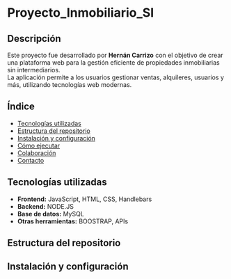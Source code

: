 # Proyecto_Inmobiliario_SI

## Descripción

Este proyecto fue desarrollado por **Hernán Carrizo** con el objetivo de crear una plataforma web para la gestión eficiente de propiedades inmobiliarias sin intermediarios.  
La aplicación permite a los usuarios gestionar ventas, alquileres, usuarios y más, utilizando tecnologías web modernas.

## Índice

- [Tecnologías utilizadas](#tecnologías-utilizadas)
- [Estructura del repositorio](#estructura-del-repositorio)
- [Instalación y configuración](#instalación-y-configuración)
- [Cómo ejecutar](#cómo-ejecutar)
- [Colaboración](#colaboración)
- [Contacto](#contacto)

## Tecnologías utilizadas

- **Frontend:** JavaScript, HTML, CSS, Handlebars  
- **Backend:** NODE.JS 
- **Base de datos:** MySQL  
- **Otras herramientas:** BOOSTRAP, APIs

## Estructura del repositorio


## Instalación y configuración

